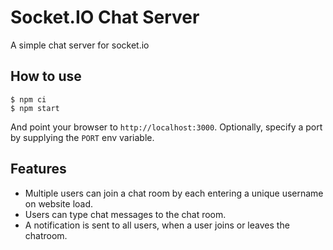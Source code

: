 
# Socket.IO Chat Server

A simple chat server for socket.io

## How to use

```
$ npm ci
$ npm start
```

And point your browser to `http://localhost:3000`. Optionally, specify
a port by supplying the `PORT` env variable.

## Features

- Multiple users can join a chat room by each entering a unique username on website load.
- Users can type chat messages to the chat room.
- A notification is sent to all users, when a user joins or leaves the chatroom.
